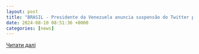 ```yaml
---
layout: post
title: "BRASIL - Presidente da Venezuela anuncia suspensão do Twitter por incitar guerra civil entre os venezuelanos, acusando Elon Musk de ataque cibernético. - A Notícia Alagoas"
date: 2024-08-10 08:51:36 +0000
categories: [news]
---
```


[Читати далі](https://anoticiaalagoas.com.br/2024/08/09/brasil-presidente-da-venezuela-anuncia-suspensao-do-twitter-por-incitar-guerra-civil-entre-os-venezuelanos-acusando-elon-musk-de-ataque-cibernetico/)
